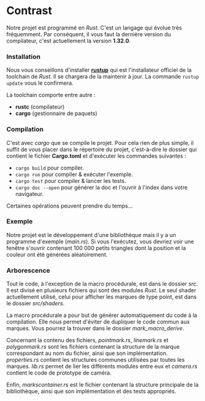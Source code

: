 # Contrast

[//]: # (Contrast is a Rust crate developed as part of the Bordeaux computer science Master.)

Notre projet est programmé en *Rust*. C'est un langage qui évolue très fréquemment.
Par conséquent, il vous faut la dernière version du compilateur, c'est actuellement la
version **1.32.0**.


### Installation
Nous vous conseillons d'installer [**rustup**](https://rustup.rs/) qui est l'installateur
officiel de la toolchain de *Rust*. Il se chargera de la maintenir à jour.
La commande ```rustup update``` vous le confirmera.

La toolchain comporte entre autre :
* **rustc** (compilateur)
* **cargo** (gestionnaire de paquets)

### Compilation
C'est avec *cargo* que se compile le projet. Pour cela rien de plus simple, il suffit de vous
placer dans le répertoire du projet, c'est-à-dire le dossier qui contient le fichier **Cargo.toml**
et d'exécuter les commandes suivantes :
* ```cargo build``` pour compiler.
* ```cargo run``` pour compiler & exécuter l'exemple.
* ```cargo test``` pour compiler & lancer les tests.
* ```cargo doc --open``` pour générer la doc et l'ouvrir à l'index dans votre navigateur.

Certaines opérations peuvent prendre du temps...

### Exemple
Notre projet est le développement d'une bibliothèque mais il y a un programme d'exemple (*main.rs*).
Si vous l'exécutez, vous devriez voir une fenêtre s'ouvrir contenant 100 000 petits triangles dont 
la position et la couleur ont été générées aléatoirement.

### Arborescence
Tout le code, à l'exception de la macro procédurale, est dans le dossier *src*. Il est divisé en 
plusieurs fichiers qui sont des modules *Rust*. Le seul shader actuellement utilisé, celui pour afficher
les marques de type point, est dans le dossier *src/shaders*.

La macro procédurale a pour but de générer automatiquement du code à la compilation.
Elle nous permet d'éviter de dupliquer le code commun aux marques. Vous pourrez la trouver dans
le dossier *mark_macro_derive*.

Concernant la contenu des fichiers, *pointmark.rs*, *linemark.rs* et *polygonmark.rs* sont les fichiers
contenant la structure de la marque correspondant au nom du fichier, ainsi que son implémentation.
*properties.rs* contient les structures communes utilisées par toutes les marques.
*lib.rs* permet de lier les différents modules entre eux et *camera.rs* contient le code de prototype de caméra.

Enfin, *markscontainer.rs* est le fichier contenant la structure principale de la bibliothèque, ainsi que son
implémentation et des tests appropriés.